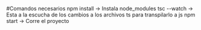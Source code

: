 #Comandos necesarios
npm install -> Instala node_modules
tsc --watch -> Esta a la escucha de los cambios a los archivos ts para transpilarlo a js
npm start  -> Corre el proyecto